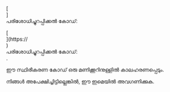 [<br host>]<br action>പരിശോധിച്ചുറപ്പിക്കൽ കോഡ്:<br code>

[<br host>](https://<br host>)<br action>പരിശോധിച്ചുറപ്പിക്കൽ കോഡ്:<br code>.

ഈ സ്ഥിരീകരണ കോഡ് ഒരു മണിക്കൂറിനുള്ളിൽ കാലഹരണപ്പെടും.

നിങ്ങൾ അപേക്ഷിച്ചിട്ടില്ലെങ്കിൽ, ഈ ഇമെയിൽ അവഗണിക്കുക.